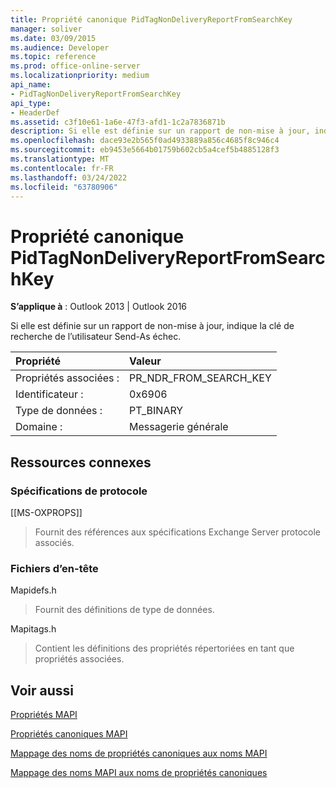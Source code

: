 ```yaml
---
title: Propriété canonique PidTagNonDeliveryReportFromSearchKey
manager: soliver
ms.date: 03/09/2015
ms.audience: Developer
ms.topic: reference
ms.prod: office-online-server
ms.localizationpriority: medium
api_name:
- PidTagNonDeliveryReportFromSearchKey
api_type:
- HeaderDef
ms.assetid: c3f10e61-1a6e-47f3-afd1-1c2a7836871b
description: Si elle est définie sur un rapport de non-mise à jour, indique la clé de recherche de l’utilisateur Send-As échoué pour Outlook 2013 et Outlook 2016.
ms.openlocfilehash: dace93e2b565f0ad4933889a856c4685f8c946c4
ms.sourcegitcommit: eb9453e5664b01759b602cb5a4cef5b4885128f3
ms.translationtype: MT
ms.contentlocale: fr-FR
ms.lasthandoff: 03/24/2022
ms.locfileid: "63780906"
---
```

# <a name="pidtagnondeliveryreportfromsearchkey-canonical-property"></a>Propriété canonique PidTagNonDeliveryReportFromSearchKey

  
  
**S’applique à** : Outlook 2013 | Outlook 2016 
  
Si elle est définie sur un rapport de non-mise à jour, indique la clé de recherche de l’utilisateur Send-As échec.
  
|Propriété |Valeur |
|:-----|:-----|
|Propriétés associées :  <br/> |PR_NDR_FROM_SEARCH_KEY  <br/> |
|Identificateur :  <br/> |0x6906  <br/> |
|Type de données :  <br/> |PT_BINARY  <br/> |
|Domaine :  <br/> |Messagerie générale  <br/> |
   
## <a name="related-resources"></a>Ressources connexes

### <a name="protocol-specifications"></a>Spécifications de protocole

[[MS-OXPROPS]] 
  
> Fournit des références aux spécifications Exchange Server protocole associés.
    
### <a name="header-files"></a>Fichiers d’en-tête

Mapidefs.h
  
> Fournit des définitions de type de données.
    
Mapitags.h
  
> Contient les définitions des propriétés répertoriées en tant que propriétés associées.
    
## <a name="see-also"></a>Voir aussi



[Propriétés MAPI](mapi-properties.md)
  
[Propriétés canoniques MAPI](mapi-canonical-properties.md)
  
[Mappage des noms de propriétés canoniques aux noms MAPI](mapping-canonical-property-names-to-mapi-names.md)
  
[Mappage des noms MAPI aux noms de propriétés canoniques](mapping-mapi-names-to-canonical-property-names.md)

